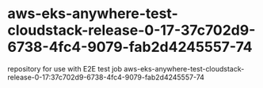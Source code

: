 # aws-eks-anywhere-test-cloudstack-release-0-17-37c702d9-6738-4fc4-9079-fab2d4245557-74
repository for use with E2E test job aws-eks-anywhere-test-cloudstack-release-0-17:37c702d9-6738-4fc4-9079-fab2d4245557-74
